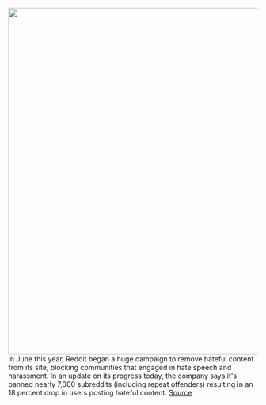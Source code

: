 <img src='https://cdn.vox-cdn.com/thumbor/-3xk9mv7CPD7tlpQTqHfqumDA-0=/0x0:2040x1360/1200x800/filters:focal(857x517:1183x843)/cdn.vox-cdn.com/uploads/chorus_image/image/67233097/acastro_180413_1777_reddit_0001.0.jpg' width='700px' /><br/>
In June this year, Reddit began a huge campaign to remove hateful content from its site, blocking communities that engaged in hate speech and harassment. In an update on its progress today, the company says it's banned nearly 7,000 subreddits (including repeat offenders) resulting in an 18 percent drop in users posting hateful content.
<a href='https://www.theverge.com/2020/8/20/21376957/reddit-hate-speech-content-policies-subreddit-bans-reduction'> Source <a/>